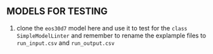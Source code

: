 ## MODELS FOR TESTING
1. clone the `eos30d7` model here and use it to test for the `class SimpleModelLinter` and remember to rename the explample files to `run_input.csv` and `run_output.csv`